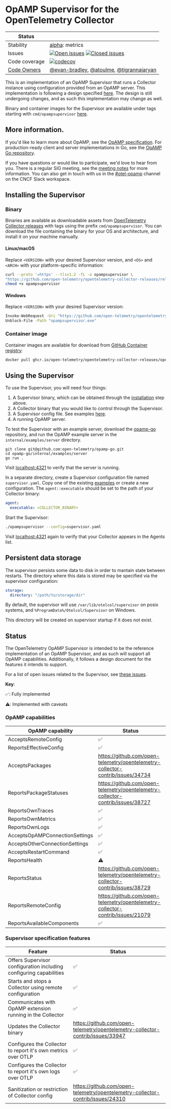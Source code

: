 # OpAMP Supervisor for the OpenTelemetry Collector

<!-- status autogenerated section -->
| Status        |           |
| ------------- |-----------|
| Stability     | [alpha]: metrics   |
| Issues        | [![Open issues](https://img.shields.io/github/issues-search/open-telemetry/opentelemetry-collector-contrib?query=is%3Aissue%20is%3Aopen%20label%3Acmd%2Fopampsupervisor%20&label=open&color=orange&logo=opentelemetry)](https://github.com/open-telemetry/opentelemetry-collector-contrib/issues?q=is%3Aopen+is%3Aissue+label%3Acmd%2Fopampsupervisor) [![Closed issues](https://img.shields.io/github/issues-search/open-telemetry/opentelemetry-collector-contrib?query=is%3Aissue%20is%3Aclosed%20label%3Acmd%2Fopampsupervisor%20&label=closed&color=blue&logo=opentelemetry)](https://github.com/open-telemetry/opentelemetry-collector-contrib/issues?q=is%3Aclosed+is%3Aissue+label%3Acmd%2Fopampsupervisor) |
| Code coverage | [![codecov](https://codecov.io/github/open-telemetry/opentelemetry-collector-contrib/graph/main/badge.svg?component=cmd_opampsupervisor)](https://app.codecov.io/gh/open-telemetry/opentelemetry-collector-contrib/tree/main/?components%5B0%5D=cmd_opampsupervisor&displayType=list) |
| [Code Owners](https://github.com/open-telemetry/opentelemetry-collector-contrib/blob/main/CONTRIBUTING.md#becoming-a-code-owner)    | [@evan-bradley](https://www.github.com/evan-bradley), [@atoulme](https://www.github.com/atoulme), [@tigrannajaryan](https://www.github.com/tigrannajaryan) |

[alpha]: https://github.com/open-telemetry/opentelemetry-collector/blob/main/docs/component-stability.md#alpha
<!-- end autogenerated section -->

This is an implementation of an OpAMP Supervisor that runs a Collector instance using configuration provided from an OpAMP server. This implementation
is following a design specified [here](./specification/README.md).
The design is still undergoing changes, and as such this implementation may change as well.

Binary and container images for the Supervisor are available under tags starting with `cmd/opampsupervisor` [here](https://github.com/open-telemetry/opentelemetry-collector-releases/tags).

## More information.

If you'd like to learn more about OpAMP, see the
[OpAMP specification](https://github.com/open-telemetry/opamp-spec/blob/main/specification.md#open-agent-management-protocol).
For production-ready client and server implementations in Go, see the
[OpAMP Go repository](https://github.com/open-telemetry/opamp-go).

If you have questions or would like to participate, we'd love to hear from you.
There is a regular SIG meeting, see the
[meeting notes](https://docs.google.com/document/d/19WA5-ex8rNFIBIyVb5VqMXfWNmUQwppGhN8zBeNG0f4)
for more information. You can also get in touch with us in the
[#otel-opamp](https://cloud-native.slack.com/archives/C02J58HR58R) channel on
the CNCF Slack workspace.

## Installing the Supervisor

### Binary

Binaries are available as downloadable assets from [OpenTelemetry Collector releases](https://github.com/open-telemetry/opentelemetry-collector-releases/releases) with tags using the prefix `cmd/opampsupervisor`. You can download the file containing the binary for your OS and architecture, and install it on your machine manually.

#### Linux/macOS

Replace `<VERSION>` with your desired Supervisor version, and `<OS>` and `<ARCH>` with your platform-specific information:

```sh
curl --proto '=https' --tlsv1.2 -fL -o opampsupervisor \
"https://github.com/open-telemetry/opentelemetry-collector-releases/releases/download/cmd%2Fopampsupervisor%2Fv<VERSION>/opampsupervisor_<VERSION>_<OS>_<ARCH>"
chmod +x opampsupervisor
```

#### Windows

Replace `<VERSION>` with your desired Supervisor version:

```sh
Invoke-WebRequest -Uri "https://github.com/open-telemetry/opentelemetry-collector-releases/releases/download/cmd%2Fopampsupervisor%2Fv<VERSION>/opampsupervisor_<VERSION>_windows_amd64.exe" -OutFile "opampsupervisor.exe"
Unblock-File -Path "opampsupervisor.exe"
```

### Container image

Container images are available for download from [GitHub Container registry](https://github.com/open-telemetry/opentelemetry-collector-releases/pkgs/container/opentelemetry-collector-releases%2Fopentelemetry-collector-opampsupervisor):

```sh
docker pull ghcr.io/open-telemetry/opentelemetry-collector-releases/opentelemetry-collector-opampsupervisor
```

## Using the Supervisor

To use the Supervisor, you will need four things:

1. A Supervisor binary, which can be obtained through the [installation](#installing-the-supervisor) step above.
2. A Collector binary that you would like to control through the Supervisor.
3. A Supervisor config file. See examples [here](./examples/).
4. A running OpAMP server.

To test the Supervisor with an example server, download the
[opamp-go](https://github.com/open-telemetry/opamp-go) repository, and run the
OpAMP example server in the `internal/examples/server` directory.

   ```shell
   git clone git@github.com:open-telemetry/opamp-go.git
   cd opamp-go/internal/examples/server
   go run .
   ```

Visit [localhost:4321](http://localhost:4321) to verify that the server is running.

In a separate directory, create a Supervisor configuration file named `supervisor.yaml`. Copy one of the existing [examples](./examples/) or create a new configuration. The `agent::executable` should be set to the path of your Collector binary:

```yaml
agent:
  executable: <COLLECTOR_BINARY>
```

Start the Supervisor:

```sh
./opampsupervisor --config=supervisor.yaml
```

Visit [localhost:4321](http://localhost:4321) again to verify that your Collector appears in the Agents list.

## Persistent data storage

The supervisor persists some data to disk in order to mantain state between restarts. The directory where this data is stored may be specified via the supervisor configuration:
```yaml
storage:
  directory: "/path/to/storage/dir"
```

By default, the supervisor will use `/var/lib/otelcol/supervisor` on posix systems, and `%ProgramData%/Otelcol/Supervisor` on Windows.

This directory will be created on supervisor startup if it does not exist.

## Status

The OpenTelemetry OpAMP Supervisor is intended to be the reference
implementation of an OpAMP Supervisor, and as such will support all OpAMP
capabilities. Additionally, it follows a design document for the features it
intends to support.

For a list of open issues related to the Supervisor, see [these issues](https://github.com/open-telemetry/opentelemetry-collector-contrib/issues?q=is%3Aopen+is%3Aissue+label%3Acmd%2Fopampsupervisor).

**Key**:

✅: Fully implemented

⚠️: Implemented with caveats

### OpAMP capabilities

| OpAMP capability               | Status                                                                           |
|--------------------------------|----------------------------------------------------------------------------------|
| AcceptsRemoteConfig            | ✅                                                                               |
| ReportsEffectiveConfig         | ✅                                                                               |
| AcceptsPackages                | <https://github.com/open-telemetry/opentelemetry-collector-contrib/issues/34734> |
| ReportsPackageStatuses         | <https://github.com/open-telemetry/opentelemetry-collector-contrib/issues/38727> |
| ReportsOwnTraces               | ✅                                                                               |
| ReportsOwnMetrics              | ✅                                                                               |
| ReportsOwnLogs                 | ✅                                                                               |
| AcceptsOpAMPConnectionSettings | ✅                                                                               |
| AcceptsOtherConnectionSettings | ✅                                                                               |
| AcceptsRestartCommand          | ✅                                                                               |
| ReportsHealth                  | ⚠️                                                                               |
| ReportsStatus                  | <https://github.com/open-telemetry/opentelemetry-collector-contrib/issues/38729> |
| ReportsRemoteConfig            | <https://github.com/open-telemetry/opentelemetry-collector-contrib/issues/21079> |
| ReportsAvailableComponents     | ✅                                                                               |

### Supervisor specification features

| Feature                                                            | Status                                                                           |
|--------------------------------------------------------------------|----------------------------------------------------------------------------------|
| Offers Supervisor configuration including configuring capabilities | ✅                                                                               |
| Starts and stops a Collector using remote configuration            | ✅                                                                               |
| Communicates with OpAMP extension running in the Collector         | ✅                                                                               |
| Updates the Collector binary                                       | <https://github.com/open-telemetry/opentelemetry-collector-contrib/issues/33947> |
| Configures the Collector to report it's own metrics over OTLP      | ✅                                                                               |
| Configures the Collector to report it's own logs over OTLP         | ✅                                                                               |
| Sanitization or restriction of Collector config                    | <https://github.com/open-telemetry/opentelemetry-collector-contrib/issues/24310> |
